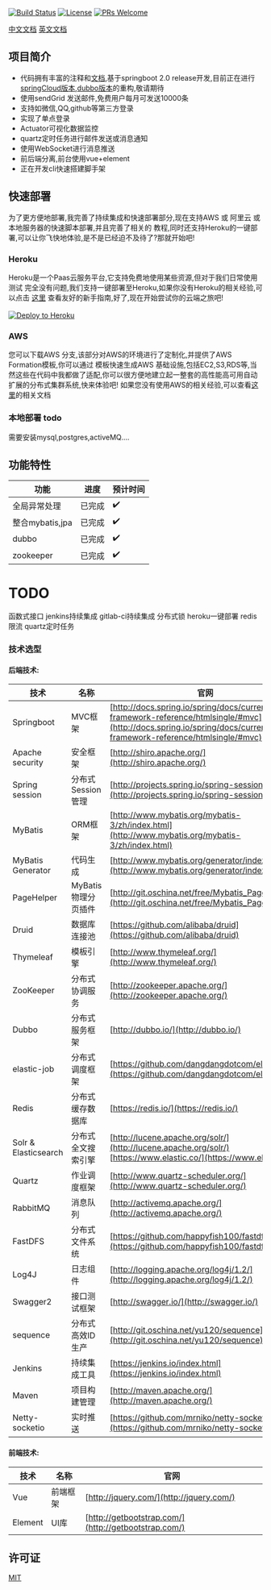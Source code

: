 [![Build Status](https://travis-ci.org/shuzheng/zheng.svg?branch=master)](https://travis-ci.org/shuzheng/zheng)
[![License](https://img.shields.io/badge/license-MIT-blue.svg)](LICENSE)
[![PRs Welcome](https://img.shields.io/badge/PRs-welcome-brightgreen.svg)](https://github.com/Aichaellee/springboot/pulls)

[中文文档]() [英文文档]()


## 项目简介
* 代码拥有丰富的注释和[文档](),基于springboot 2.0 release开发,目前正在进行[springCloud版本](),[dubbo版本]()的重构,敬请期待
* 使用sendGrid 发送邮件,免费用户每月可发送10000条
* 支持如微信,QQ,github等第三方登录
* 实现了单点登录
* Actuator可视化数据监控
* quartz定时任务进行邮件发送或消息通知
* 使用WebSocket进行消息推送
* 前后端分离,前台使用vue+element
* 正在开发cli快速搭建脚手架

## 快速部署
为了更方便地部署,我完善了持续集成和快速部署部分,现在支持AWS 或 阿里云 或 本地服务器的快速脚本部署,并且完善了相关的
教程,同时还支持Heroku的一键部署,可以让你飞快地体验,是不是已经迫不及待了?那就开始吧!
### Heroku
Heroku是一个Paas云服务平台,它支持免费地使用某些资源,但对于我们日常使用测试
 完全没有问题,我们支持一键部署至Heroku,如果你没有Heroku的相关经验,可以点击 [这里](https://aichaellee.github.io/doc/heroku/simIntroduction.html) 查看友好的新手指南,好了,现在开始尝试你的云端之旅吧!<br><br>
[![Deploy to Heroku](https://www.herokucdn.com/deploy/button.png)](https://heroku.com/deploy)

### AWS
您可以下载AWS 分支,该部分对AWS的环境进行了定制化,并提供了AWS Formation模板,你可以通过
模板快速生成AWS 基础设施,包括EC2,S3,RDS等,当然这些在代码中我都做了适配,你可以很方便地建立起一整套的高性能高可用自动扩展的分布式集群系统,快来体验吧!
如果您没有使用AWS的相关经验,可以查看[这里](https://aichaellee.github.io/doc/heroku/simIntroduction.html)的相关文档

### 本地部署 todo
需要安装mysql,postgres,activeMQ....
## 功能特性

功能 | 进度 | 预计时间
----|------|----
全局异常处理 | 已完成  | ✔️
整合mybatis,jpa | 已完成  | ✔️
dubbo | 已完成  | ✔️
zookeeper | 已完成  | ✔️

# TODO
函数式接口
jenkins持续集成
gitlab-ci持续集成
分布式锁
heroku一键部署
redis限流
quartz定时任务

### 技术选型

#### 后端技术:
技术 | 名称 | 官网
----|------|----
Springboot | MVC框架  | [http://docs.spring.io/spring/docs/current/spring-framework-reference/htmlsingle/#mvc](http://docs.spring.io/spring/docs/current/spring-framework-reference/htmlsingle/#mvc)
Apache security | 安全框架  | [http://shiro.apache.org/](http://shiro.apache.org/)
Spring session | 分布式Session管理  | [http://projects.spring.io/spring-session/](http://projects.spring.io/spring-session/)
MyBatis | ORM框架  | [http://www.mybatis.org/mybatis-3/zh/index.html](http://www.mybatis.org/mybatis-3/zh/index.html)
MyBatis Generator | 代码生成  | [http://www.mybatis.org/generator/index.html](http://www.mybatis.org/generator/index.html)
PageHelper | MyBatis物理分页插件  | [http://git.oschina.net/free/Mybatis_PageHelper](http://git.oschina.net/free/Mybatis_PageHelper)
Druid | 数据库连接池  | [https://github.com/alibaba/druid](https://github.com/alibaba/druid)
Thymeleaf | 模板引擎  | [http://www.thymeleaf.org/](http://www.thymeleaf.org/)
ZooKeeper | 分布式协调服务  | [http://zookeeper.apache.org/](http://zookeeper.apache.org/)
Dubbo | 分布式服务框架  | [http://dubbo.io/](http://dubbo.io/)
elastic-job | 分布式调度框架  | [https://github.com/dangdangdotcom/elastic-job](https://github.com/dangdangdotcom/elastic-job)
Redis | 分布式缓存数据库  | [https://redis.io/](https://redis.io/)
Solr & Elasticsearch | 分布式全文搜索引擎  | [http://lucene.apache.org/solr/](http://lucene.apache.org/solr/) [https://www.elastic.co/](https://www.elastic.co/)
Quartz | 作业调度框架  | [http://www.quartz-scheduler.org/](http://www.quartz-scheduler.org/)
RabbitMQ | 消息队列  | [http://activemq.apache.org/](http://activemq.apache.org/)
FastDFS | 分布式文件系统  | [https://github.com/happyfish100/fastdfs](https://github.com/happyfish100/fastdfs)
Log4J | 日志组件  | [http://logging.apache.org/log4j/1.2/](http://logging.apache.org/log4j/1.2/)
Swagger2 | 接口测试框架  | [http://swagger.io/](http://swagger.io/)
sequence | 分布式高效ID生产  | [http://git.oschina.net/yu120/sequence](http://git.oschina.net/yu120/sequence)
Jenkins | 持续集成工具  | [https://jenkins.io/index.html](https://jenkins.io/index.html)
Maven | 项目构建管理  | [http://maven.apache.org/](http://maven.apache.org/)
Netty-socketio | 实时推送  | [https://github.com/mrniko/netty-socketio](https://github.com/mrniko/netty-socketio)

#### 前端技术:
技术 | 名称 | 官网
----|------|----
Vue | 前端框架  | [http://jquery.com/](http://jquery.com/)
Element | UI库  | [http://getbootstrap.com/](http://getbootstrap.com/)


## 许可证

[MIT](LICENSE "MIT")

